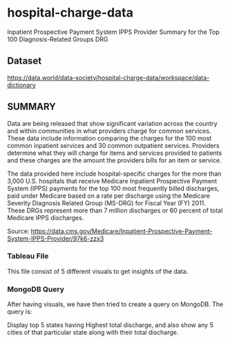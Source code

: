 # hospital-charge-data
Inpatient Prospective Payment System IPPS Provider Summary for the Top 100 Diagnosis-Related Groups DRG
## Dataset 
https://data.world/data-society/hospital-charge-data/workspace/data-dictionary

## SUMMARY
Data are being released that show significant variation across the country and within communities in what providers charge for common services. These data include information comparing the charges for the 100 most common inpatient services and 30 common outpatient services. Providers determine what they will charge for items and services provided to patients and these charges are the amount the providers bills for an item or service.

The data provided here include hospital-specific charges for the more than 3,000 U.S. hospitals that receive Medicare Inpatient Prospective Payment System (IPPS) payments for the top 100 most frequently billed discharges, paid under Medicare based on a rate per discharge using the Medicare Severity Diagnosis Related Group (MS-DRG) for Fiscal Year (FY) 2011. These DRGs represent more than 7 million discharges or 60 percent of total Medicare IPPS discharges.

Source: https://data.cms.gov/Medicare/Inpatient-Prospective-Payment-System-IPPS-Provider/97k6-zzx3

### Tableau File

This file consist of 5 different visuals to get insights of the data.
### MongoDB Query

After having visuals, we have then tried to create a query on MongoDB. The query is:

Display top 5 states having Highest total discharge, and also show any 5 cities of that particular state along with their total discharge.

